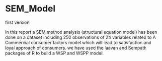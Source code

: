 # SEM_Model
first version

In this report a SEM method analysis (structural equation model) has been done on a dataset including 250 observations of 24 variables related to 
A Commercial consumer factors model which will lead to satisfaction and loyal approach of consumers.
we have used the laavan and Sempath packages of R to build a WSP and WSPP model.
